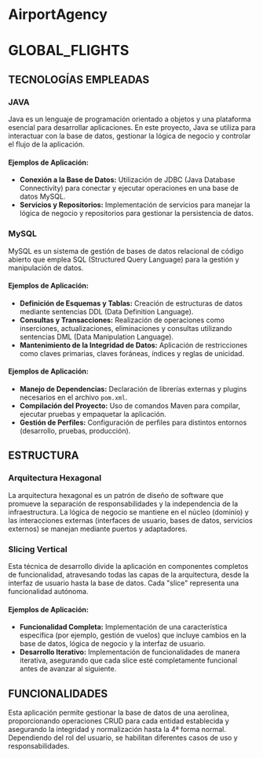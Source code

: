 # AirportAgency

# GLOBAL_FLIGHTS

## TECNOLOGÍAS EMPLEADAS

### JAVA
Java es un lenguaje de programación orientado a objetos y una plataforma esencial para desarrollar aplicaciones. En este proyecto, Java se utiliza para interactuar con la base de datos, gestionar la lógica de negocio y controlar el flujo de la aplicación.

#### Ejemplos de Aplicación:
- **Conexión a la Base de Datos:** Utilización de JDBC (Java Database Connectivity) para conectar y ejecutar operaciones en una base de datos MySQL.
- **Servicios y Repositorios:** Implementación de servicios para manejar la lógica de negocio y repositorios para gestionar la persistencia de datos.

### MySQL
MySQL es un sistema de gestión de bases de datos relacional de código abierto que emplea SQL (Structured Query Language) para la gestión y manipulación de datos.

#### Ejemplos de Aplicación:
- **Definición de Esquemas y Tablas:** Creación de estructuras de datos mediante sentencias DDL (Data Definition Language).
- **Consultas y Transacciones:** Realización de operaciones como inserciones, actualizaciones, eliminaciones y consultas utilizando sentencias DML (Data Manipulation Language).
- **Mantenimiento de la Integridad de Datos:** Aplicación de restricciones como claves primarias, claves foráneas, índices y reglas de unicidad.

#### Ejemplos de Aplicación:
- **Manejo de Dependencias:** Declaración de librerías externas y plugins necesarios en el archivo `pom.xml`.
- **Compilación del Proyecto:** Uso de comandos Maven para compilar, ejecutar pruebas y empaquetar la aplicación.
- **Gestión de Perfiles:** Configuración de perfiles para distintos entornos (desarrollo, pruebas, producción).

## ESTRUCTURA

### Arquitectura Hexagonal
La arquitectura hexagonal es un patrón de diseño de software que promueve la separación de responsabilidades y la independencia de la infraestructura. La lógica de negocio se mantiene en el núcleo (dominio) y las interacciones externas (interfaces de usuario, bases de datos, servicios externos) se manejan mediante puertos y adaptadores.

### Slicing Vertical
Esta técnica de desarrollo divide la aplicación en componentes completos de funcionalidad, atravesando todas las capas de la arquitectura, desde la interfaz de usuario hasta la base de datos. Cada "slice" representa una funcionalidad autónoma.

#### Ejemplos de Aplicación:
- **Funcionalidad Completa:** Implementación de una característica específica (por ejemplo, gestión de vuelos) que incluye cambios en la base de datos, lógica de negocio y la interfaz de usuario.
- **Desarrollo Iterativo:** Implementación de funcionalidades de manera iterativa, asegurando que cada slice esté completamente funcional antes de avanzar al siguiente.


## FUNCIONALIDADES

Esta aplicación permite gestionar la base de datos de una aerolínea, proporcionando operaciones CRUD para cada entidad establecida y asegurando la integridad y normalización hasta la 4ª forma normal. Dependiendo del rol del usuario, se habilitan diferentes casos de uso y responsabilidades.




